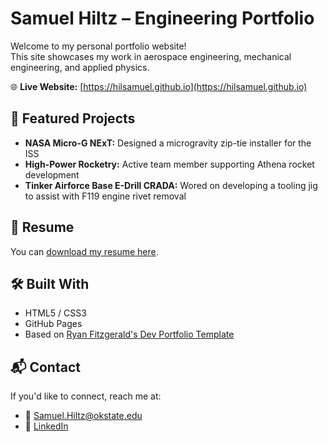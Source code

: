 # Samuel Hiltz – Engineering Portfolio

Welcome to my personal portfolio website!  
This site showcases my work in aerospace engineering, mechanical engineering, and applied physics.

🌐 **Live Website:** [https://hilsamuel.github.io](https://hilsamuel.github.io)

## 🚀 Featured Projects
- **NASA Micro-G NExT:** Designed a microgravity zip-tie installer for the ISS
- **High-Power Rocketry:** Active team member supporting Athena rocket development
- **Tinker Airforce Base E-Drill CRADA:** Wored on developing a tooling jig to assist with F119 engine rivet removal

## 📄 Resume
You can [download my resume here](Samuel-Hiltz-Resume.pdf).

## 🛠️ Built With
- HTML5 / CSS3
- GitHub Pages
- Based on [Ryan Fitzgerald's Dev Portfolio Template](https://github.com/RyanFitzgerald/devportfolio-template)

## 📬 Contact
If you'd like to connect, reach me at:
- 📧 [Samuel.Hiltz@okstate.edu](mailto:Samuel.Hiltz@okstate.edu)
- 🔗 [LinkedIn](https://www.linkedin.com/in/samuel-hiltz-3139a8257/)
